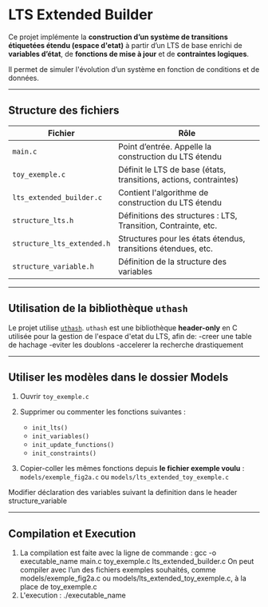 # LTS Extended Builder

Ce projet implémente la **construction d’un système de transitions étiquetées étendu (espace d'etat)** à partir d’un LTS de base enrichi de **variables d’état**, de **fonctions de mise à jour** et de **contraintes logiques**.

Il permet de simuler l'évolution d’un système en fonction de conditions et de données.

---

## Structure des fichiers

| Fichier                    | Rôle                                                                 |
|----------------------------|----------------------------------------------------------------------|
| `main.c`                   | Point d’entrée. Appelle la construction du LTS étendu                |
| `toy_exemple.c`            | Définit le LTS de base (états, transitions, actions, contraintes)    |
| `lts_extended_builder.c`   | Contient l'algorithme de construction du LTS étendu                  |
| `structure_lts.h`          | Définitions des structures : LTS, Transition, Contrainte, etc.       |
| `structure_lts_extended.h` | Structures pour les états étendus, transitions étendues, etc.        |
| `structure_variable.h`     | Définition de la structure des variables                             |

---

##  Utilisation de la bibliothèque `uthash`

Le projet utilise [`uthash`](https://troydhanson.github.io/uthash/). `uthash` est une bibliothèque **header-only** en C utilisée pour la gestion de l'espace d'etat du LTS, afin de:
    -creer une table de hachage
    -eviter les doublons
    -accelerer la recherche drastiquement

---

## Utiliser les modèles dans le dossier Models

1. Ouvrir `toy_exemple.c`
2. Supprimer ou commenter les fonctions suivantes :
   - `init_lts()`
   - `init_variables()`
   - `init_update_functions()`
   - `init_constraints()`

3. Copier-coller les mêmes fonctions depuis **le fichier exemple voulu** : `models/exemple_fig2a.c` ou `models/lts_extended_toy_exemple.c`

Modifier déclaration des variables suivant la definition dans le header structure_variable


---

##  Compilation et Execution

1. La compilation est faite avec la ligne de commande : gcc -o executable_name main.c toy_exemple.c lts_extended_builder.c
    On peut compiler avec l’un des fichiers exemples souhaités, comme models/exemple_fig2a.c ou models/lts_extended_toy_exemple.c, à la place de toy_exemple.c
2. L'execution : ./executable_name 

